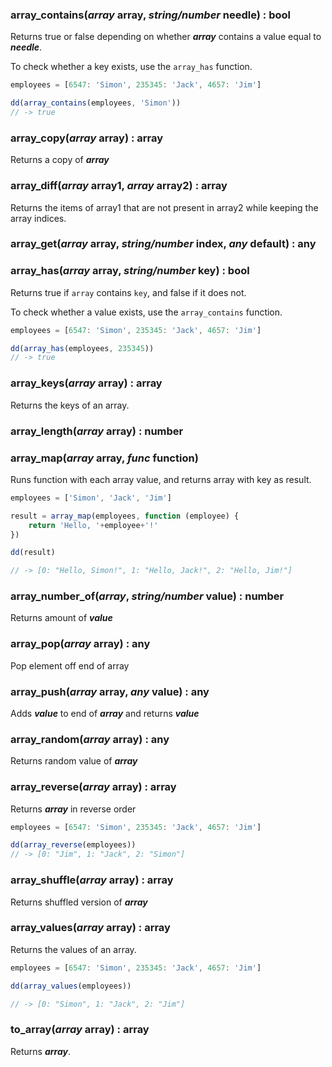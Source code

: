 ### array_contains(***array*** array, ***string/number*** needle) : bool

Returns true or false depending on whether ***array*** contains a value equal to ***needle***.

To check whether a key exists, use the `array_has` function.

```javascript
employees = [6547: 'Simon', 235345: 'Jack', 4657: 'Jim']

dd(array_contains(employees, 'Simon'))
// -> true
```

### array_copy(***array*** array) : array

Returns a copy of ***array***

### array_diff(***array*** array1, ***array*** array2) : array

Returns the items of array1 that are not present in array2 while keeping the array indices.

### array_get(***array*** array, ***string/number*** index, ***any*** default) : any

### array_has(***array*** array, ***string/number*** key) : bool

Returns true if `array` contains `key`, and false if it does not.

To check whether a value exists, use the `array_contains` function.

```javascript
employees = [6547: 'Simon', 235345: 'Jack', 4657: 'Jim']

dd(array_has(employees, 235345))
// -> true
```

### array_keys(***array*** array) : array

Returns the keys of an array.

### array_length(***array*** array) : number

### array_map(***array*** array, ***func*** function)

Runs function with each array value, and returns array with key as result.

```javascript
employees = ['Simon', 'Jack', 'Jim']

result = array_map(employees, function (employee) {
    return 'Hello, '+employee+'!'
})

dd(result)

// -> [0: "Hello, Simon!", 1: "Hello, Jack!", 2: "Hello, Jim!"]
```

### array_number_of(***array***, ***string/number*** value) : number

Returns amount of ***value***

### array_pop(***array*** array) : any

Pop element off end of array

### array_push(***array*** array, ***any*** value) : any

Adds ***value*** to end of ***array*** and returns ***value***

### array_random(***array*** array) : any

Returns random value of ***array*** 

### array_reverse(***array*** array) : array

Returns ***array*** in reverse order

```javascript
employees = [6547: 'Simon', 235345: 'Jack', 4657: 'Jim']

dd(array_reverse(employees))
// -> [0: "Jim", 1: "Jack", 2: "Simon"]
```

### array_shuffle(***array*** array) : array

Returns shuffled version of ***array***

### array_values(***array*** array) : array

Returns the values of an array.

```javascript
employees = [6547: 'Simon', 235345: 'Jack', 4657: 'Jim']

dd(array_values(employees))

// -> [0: "Simon", 1: "Jack", 2: "Jim"]
```

### to_array(***array*** array) : array

Returns ***array***.